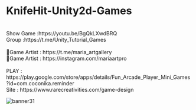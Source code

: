 # KnifeHit-Unity2d-Games
<br />
Show Game :https://youtu.be/BgQkLXwdBRQ<br />
Group :https://t.me/Unity_Tutorial_Games<br /><br />
🎨Game Artist : https://t.me/maria_artgallery<br />
🎨Game Artist : https://instagram.com/mariaartpro<br /><br />
PLAY : https://play.google.com/store/apps/details/Fun_Arcade_Player_Mini_Games?id=com.coconika.reminder<br />
Site : https://www.rarecreativities.com/game-design <br />


![banner31](https://user-images.githubusercontent.com/83016119/221845672-a9108828-068d-4433-bb5e-bc042cf49825.png)
